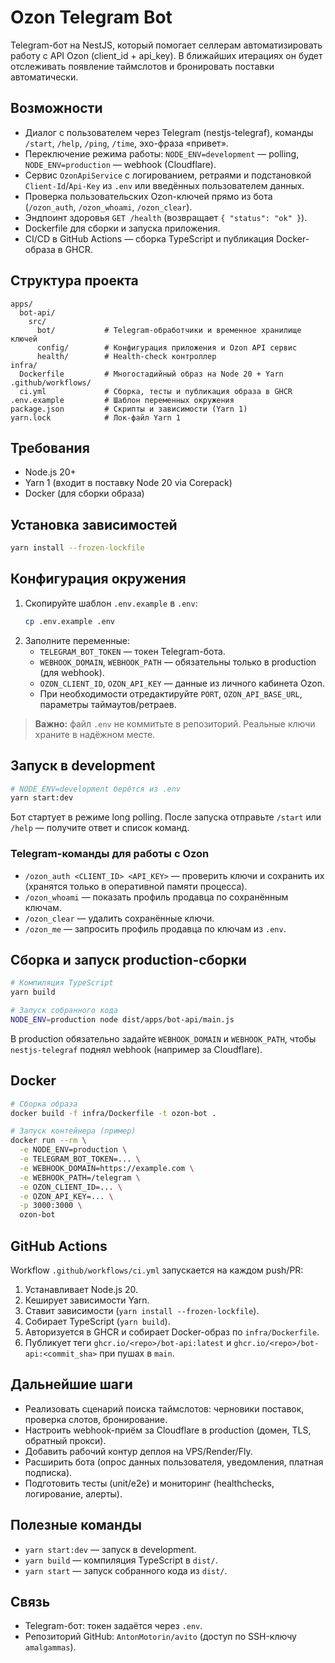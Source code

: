 # Ozon Telegram Bot

Telegram-бот на NestJS, который помогает селлерам автоматизировать работу с API Ozon (client_id + api_key). В ближайших итерациях он будет отслеживать появление таймслотов и бронировать поставки автоматически.

## Возможности
- Диалог с пользователем через Telegram (nestjs-telegraf), команды `/start`, `/help`, `/ping`, `/time`, эхо-фраза «привет».
- Переключение режима работы: `NODE_ENV=development` — polling, `NODE_ENV=production` — webhook (Cloudflare).
- Сервис `OzonApiService` с логированием, ретраями и подстановкой `Client-Id`/`Api-Key` из `.env` или введённых пользователем данных.
- Проверка пользовательских Ozon-ключей прямо из бота (`/ozon_auth`, `/ozon_whoami`, `/ozon_clear`).
- Эндпоинт здоровья `GET /health` (возвращает `{ "status": "ok" }`).
- Dockerfile для сборки и запуска приложения.
- CI/CD в GitHub Actions — сборка TypeScript и публикация Docker-образа в GHCR.

## Структура проекта
```
apps/
  bot-api/
    src/
      bot/           # Telegram-обработчики и временное хранилище ключей
      config/        # Конфигурация приложения и Ozon API сервис
      health/        # Health-check контроллер
infra/
  Dockerfile         # Многостадийный образ на Node 20 + Yarn
.github/workflows/
  ci.yml             # Сборка, тесты и публикация образа в GHCR
.env.example         # Шаблон переменных окружения
package.json         # Скрипты и зависимости (Yarn 1)
yarn.lock            # Лок-файл Yarn 1
```

## Требования
- Node.js 20+
- Yarn 1 (входит в поставку Node 20 via Corepack)
- Docker (для сборки образа)

## Установка зависимостей
```bash
yarn install --frozen-lockfile
```

## Конфигурация окружения
1. Скопируйте шаблон `.env.example` в `.env`:
   ```bash
   cp .env.example .env
   ```
2. Заполните переменные:
   - `TELEGRAM_BOT_TOKEN` — токен Telegram-бота.
   - `WEBHOOK_DOMAIN`, `WEBHOOK_PATH` — обязательны только в production (для webhook).
   - `OZON_CLIENT_ID`, `OZON_API_KEY` — данные из личного кабинета Ozon.
   - При необходимости отредактируйте `PORT`, `OZON_API_BASE_URL`, параметры таймаутов/ретраев.

> **Важно:** файл `.env` не коммитьте в репозиторий. Реальные ключи храните в надёжном месте.

## Запуск в development
```bash
# NODE_ENV=development берётся из .env
yarn start:dev
```
Бот стартует в режиме long polling. После запуска отправьте `/start` или `/help` — получите ответ и список команд.

### Telegram-команды для работы с Ozon
- `/ozon_auth <CLIENT_ID> <API_KEY>` — проверить ключи и сохранить их (хранятся только в оперативной памяти процесса).
- `/ozon_whoami` — показать профиль продавца по сохранённым ключам.
- `/ozon_clear` — удалить сохранённые ключи.
- `/ozon_me` — запросить профиль продавца по ключам из `.env`.

## Сборка и запуск production-сборки
```bash
# Компиляция TypeScript
yarn build

# Запуск собранного кода
NODE_ENV=production node dist/apps/bot-api/main.js
```
В production обязательно задайте `WEBHOOK_DOMAIN` и `WEBHOOK_PATH`, чтобы `nestjs-telegraf` поднял webhook (например за Cloudflare).

## Docker
```bash
# Сборка образа
docker build -f infra/Dockerfile -t ozon-bot .

# Запуск контейнера (пример)
docker run --rm \
  -e NODE_ENV=production \
  -e TELEGRAM_BOT_TOKEN=... \
  -e WEBHOOK_DOMAIN=https://example.com \
  -e WEBHOOK_PATH=/telegram \
  -e OZON_CLIENT_ID=... \
  -e OZON_API_KEY=... \
  -p 3000:3000 \
  ozon-bot
```

## GitHub Actions
Workflow `.github/workflows/ci.yml` запускается на каждом push/PR:
1. Устанавливает Node.js 20.
2. Кеширует зависимости Yarn.
3. Ставит зависимости (`yarn install --frozen-lockfile`).
4. Собирает TypeScript (`yarn build`).
5. Авторизуется в GHCR и собирает Docker-образ по `infra/Dockerfile`.
6. Публикует теги `ghcr.io/<repo>/bot-api:latest` и `ghcr.io/<repo>/bot-api:<commit_sha>` при пушах в `main`.

## Дальнейшие шаги
- Реализовать сценарий поиска таймслотов: черновики поставок, проверка слотов, бронирование.
- Настроить webhook-приём за Cloudflare в production (домен, TLS, обратный прокси).
- Добавить рабочий контур деплоя на VPS/Render/Fly.
- Расширить бота (опрос данных пользователя, уведомления, платная подписка).
- Подготовить тесты (unit/e2e) и мониторинг (healthchecks, логирование, алерты).

## Полезные команды
- `yarn start:dev` — запуск в development.
- `yarn build` — компиляция TypeScript в `dist/`.
- `yarn start` — запуск собранного кода из `dist/`.

## Связь
- Telegram-бот: токен задаётся через `.env`.
- Репозиторий GitHub: `AntonMotorin/avito` (доступ по SSH-ключу `amalgammas`).

